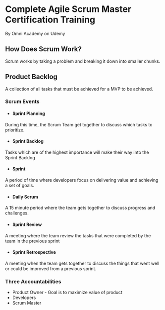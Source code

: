 # Complete Agile Scrum Master Certification Training
By Omni Academy on Udemy

## How Does Scrum Work?
Scrum works by taking a problem and breaking it down into smaller chunks.

## Product Backlog
A collection of all tasks that must be achieved for a MVP to be achieved.

### Scrum Events
- #### Sprint Planning
During this time, the Scrum Team get together to discuss which tasks to prioritize.
- #### Sprint Backlog
Tasks which are of the highest importance will make their way into the Sprint Backlog
- #### Sprint
A period of time where developers focus on delivering value and achieving a set of goals.
- #### Daily Scrum
A 15 minute period where the team gets together to discuss progress and challenges.
- #### Sprint Review
A meeting where the team review the tasks that were completed by the team in the previous sprint
- #### Sprint Retrospective
A meeting when the team gets together to discuss the things that went well or could be improved from a previous sprint.


### Three Accountabilities
- Product Owner - Goal is to maximize value of product
- Developers
- Scrum Master 
